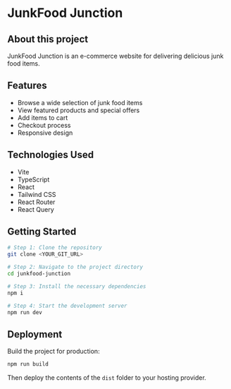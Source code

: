 
# JunkFood Junction

## About this project

JunkFood Junction is an e-commerce website for delivering delicious junk food items.

## Features

- Browse a wide selection of junk food items
- View featured products and special offers
- Add items to cart
- Checkout process
- Responsive design

## Technologies Used

- Vite
- TypeScript
- React
- Tailwind CSS
- React Router
- React Query

## Getting Started

```sh
# Step 1: Clone the repository
git clone <YOUR_GIT_URL>

# Step 2: Navigate to the project directory
cd junkfood-junction

# Step 3: Install the necessary dependencies
npm i

# Step 4: Start the development server
npm run dev
```

## Deployment

Build the project for production:

```sh
npm run build
```

Then deploy the contents of the `dist` folder to your hosting provider.
